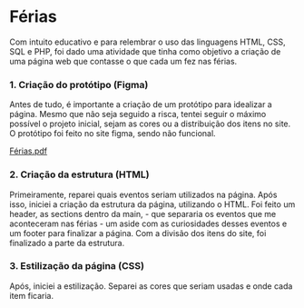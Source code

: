 # Férias

Com intuito educativo e para relembrar o uso das linguagens HTML, CSS, SQL e PHP, foi dado uma atividade que tinha como objetivo a criação de uma página web que contasse o que cada um fez nas férias.

### 1. Criação do protótipo (Figma)

Antes de tudo, é importante a criação de um protótipo para idealizar a página. Mesmo que não seja seguido a risca, tentei seguir o máximo possível o projeto inicial, sejam as cores ou a distribuição dos itens no site. O protótipo foi feito no site figma, sendo não funcional.

[Férias.pdf](https://github.com/user-attachments/files/18578420/Ferias.pdf)


### 2. Criação da estrutura (HTML)

Primeiramente, reparei quais eventos seriam utilizados na página. Após isso, iniciei a criação da estrutura da página, utilizando o HTML. Foi feito um header, as sections dentro da main, - que separaria os eventos que me aconteceram nas férias - um aside com as curiosidades desses eventos e um footer para finalizar a página. Com a divisão dos itens do site, foi finalizado a parte da estrutura.


### 3. Estilização da página (CSS)

Após, iniciei a estilização. Separei as cores que seriam usadas e onde cada item ficaria.

